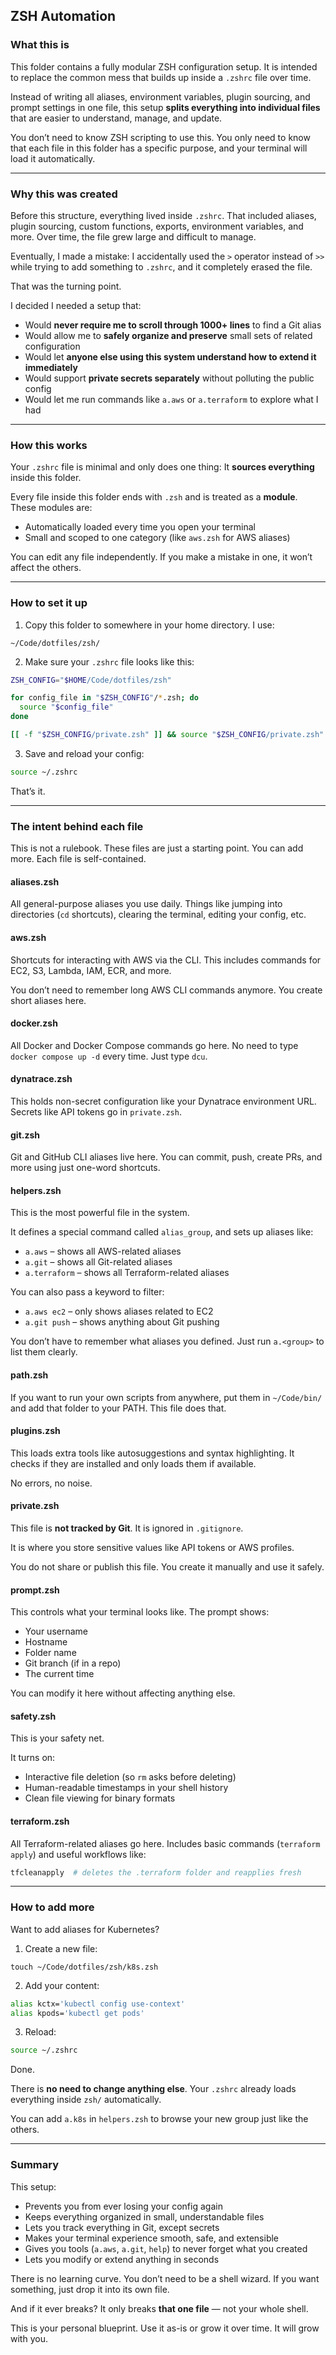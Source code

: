 ## ZSH Automation

### What this is

This folder contains a fully modular ZSH configuration setup.
It is intended to replace the common mess that builds up inside a `.zshrc` file over time.

Instead of writing all aliases, environment variables, plugin sourcing, and prompt settings in one file, this setup **splits everything into individual files** that are easier to understand, manage, and update.

You don’t need to know ZSH scripting to use this.
You only need to know that each file in this folder has a specific purpose, and your terminal will load it automatically.

---

### Why this was created

Before this structure, everything lived inside `.zshrc`. That included aliases, plugin sourcing, custom functions, exports, environment variables, and more. Over time, the file grew large and difficult to manage.

Eventually, I made a mistake:
I accidentally used the `>` operator instead of `>>` while trying to add something to `.zshrc`, and it completely erased the file.

That was the turning point.

I decided I needed a setup that:

* Would **never require me to scroll through 1000+ lines** to find a Git alias
* Would allow me to **safely organize and preserve** small sets of related configuration
* Would let **anyone else using this system understand how to extend it immediately**
* Would support **private secrets separately** without polluting the public config
* Would let me run commands like `a.aws` or `a.terraform` to explore what I had

---

### How this works

Your `.zshrc` file is minimal and only does one thing:
It **sources everything** inside this folder.

Every file inside this folder ends with `.zsh` and is treated as a **module**. These modules are:

* Automatically loaded every time you open your terminal
* Small and scoped to one category (like `aws.zsh` for AWS aliases)

You can edit any file independently. If you make a mistake in one, it won’t affect the others.

---

### How to set it up

1. Copy this folder to somewhere in your home directory. I use:

```
~/Code/dotfiles/zsh/
```

2. Make sure your `.zshrc` file looks like this:

```zsh
ZSH_CONFIG="$HOME/Code/dotfiles/zsh"

for config_file in "$ZSH_CONFIG"/*.zsh; do
  source "$config_file"
done

[[ -f "$ZSH_CONFIG/private.zsh" ]] && source "$ZSH_CONFIG/private.zsh"
```

3. Save and reload your config:

```bash
source ~/.zshrc
```

That’s it.

---

### The intent behind each file

This is not a rulebook. These files are just a starting point. You can add more. Each file is self-contained.

#### aliases.zsh

All general-purpose aliases you use daily.
Things like jumping into directories (`cd` shortcuts), clearing the terminal, editing your config, etc.

#### aws.zsh

Shortcuts for interacting with AWS via the CLI.
This includes commands for EC2, S3, Lambda, IAM, ECR, and more.

You don’t need to remember long AWS CLI commands anymore. You create short aliases here.

#### docker.zsh

All Docker and Docker Compose commands go here.
No need to type `docker compose up -d` every time. Just type `dcu`.

#### dynatrace.zsh

This holds non-secret configuration like your Dynatrace environment URL.
Secrets like API tokens go in `private.zsh`.

#### git.zsh

Git and GitHub CLI aliases live here.
You can commit, push, create PRs, and more using just one-word shortcuts.

#### helpers.zsh

This is the most powerful file in the system.

It defines a special command called `alias_group`, and sets up aliases like:

* `a.aws` – shows all AWS-related aliases
* `a.git` – shows all Git-related aliases
* `a.terraform` – shows all Terraform-related aliases

You can also pass a keyword to filter:

* `a.aws ec2` – only shows aliases related to EC2
* `a.git push` – shows anything about Git pushing

You don’t have to remember what aliases you defined.
Just run `a.<group>` to list them clearly.

#### path.zsh

If you want to run your own scripts from anywhere, put them in `~/Code/bin/` and add that folder to your PATH. This file does that.

#### plugins.zsh

This loads extra tools like autosuggestions and syntax highlighting.
It checks if they are installed and only loads them if available.

No errors, no noise.

#### private.zsh

This file is **not tracked by Git**. It is ignored in `.gitignore`.

It is where you store sensitive values like API tokens or AWS profiles.

You do not share or publish this file.
You create it manually and use it safely.

#### prompt.zsh

This controls what your terminal looks like.
The prompt shows:

* Your username
* Hostname
* Folder name
* Git branch (if in a repo)
* The current time

You can modify it here without affecting anything else.

#### safety.zsh

This is your safety net.

It turns on:

* Interactive file deletion (so `rm` asks before deleting)
* Human-readable timestamps in your shell history
* Clean file viewing for binary formats

#### terraform.zsh

All Terraform-related aliases go here.
Includes basic commands (`terraform apply`) and useful workflows like:

```bash
tfcleanapply  # deletes the .terraform folder and reapplies fresh
```

---

### How to add more

Want to add aliases for Kubernetes?

1. Create a new file:

```
touch ~/Code/dotfiles/zsh/k8s.zsh
```

2. Add your content:

```zsh
alias kctx='kubectl config use-context'
alias kpods='kubectl get pods'
```

3. Reload:

```bash
source ~/.zshrc
```

Done.

There is **no need to change anything else**.
Your `.zshrc` already loads everything inside `zsh/` automatically.

You can add `a.k8s` in `helpers.zsh` to browse your new group just like the others.

---

### Summary

This setup:

* Prevents you from ever losing your config again
* Keeps everything organized in small, understandable files
* Lets you track everything in Git, except secrets
* Makes your terminal experience smooth, safe, and extensible
* Gives you tools (`a.aws`, `a.git`, `help`) to never forget what you created
* Lets you modify or extend anything in seconds

There is no learning curve. You don’t need to be a shell wizard.
If you want something, just drop it into its own file.

And if it ever breaks? It only breaks **that one file** — not your whole shell.

This is your personal blueprint. Use it as-is or grow it over time.
It will grow with you.

